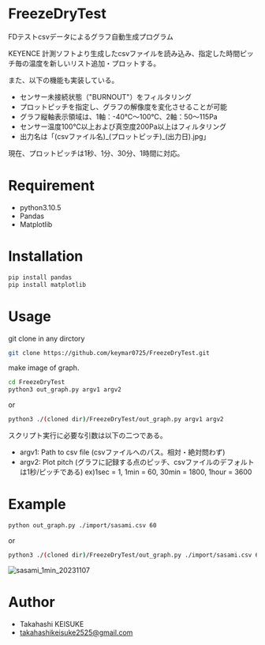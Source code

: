 # FreezeDryTest
FDテストcsvデータによるグラフ自動生成プログラム

KEYENCE 計測ソフトより生成したcsvファイルを読み込み、指定した時間ピッチ毎の温度を新しいリスト追加・プロットする。

また、以下の機能も実装している。
* センサー未接続状態（"BURNOUT"）をフィルタリング
* プロットピッチを指定し、グラフの解像度を変化させることが可能
* グラフ縦軸表示領域は、1軸：-40℃～100℃、2軸：50～115Pa
* センサー温度100℃以上および真空度200Pa以上はフィルタリング
* 出力名は「(csvファイル名)\_(プロットピッチ)\_(出力日).jpg」

現在、プロットピッチは1秒、1分、30分、1時間に対応。

# Requirement

* python3.10.5
* Pandas
* Matplotlib

# Installation

```bash
pip install pandas
pip install matplotlib
```

# Usage

git clone in any dirctory

```bash
git clone https://github.com/keymar0725/FreezeDryTest.git
```


make image of graph.

```bash
cd FreezeDryTest
python3 out_graph.py argv1 argv2
```

or

```bash
python3 ./(cloned dir)/FreezeDryTest/out_graph.py argv1 argv2
```

スクリプト実行に必要な引数は以下の二つである。
* argv1: Path to csv file (csvファイルへのパス。相対・絶対問わず)
* argv2: Plot pitch (グラフに記録する点のピッチ、csvファイルのデフォルトは1秒/ピッチである)
    ex)1sec = 1, 1min = 60, 30min = 1800, 1hour = 3600

# Example

```bash
python out_graph.py ./import/sasami.csv 60
```

or

```bash
python3 ./(cloned dir)/FreezeDryTest/out_graph.py ./import/sasami.csv 60
```

![sasami_1min_20231107](https://github.com/keymar0725/FreezeDryTest/assets/47661559/b2789204-2ee2-4a92-8330-00cddcb661df)

# Author

* Takahashi KEISUKE
* takahashikeisuke2525@gmail.com